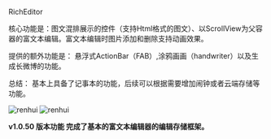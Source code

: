 RichEditor 

核心功能是：图文混排展示的控件（支持Html格式的图文）、以ScrollView为父容器的富文本编辑。富文本编辑时图片添加和删除支持动画效果。

提供的额外功能是： 悬浮式ActionBar（FAB）,涂鸦画画（handwriter）以及生成长微博的功能。

总结： 基本上具备了记事本的功能，后续可以根据需要增加闹钟或者云端存储等功能。


![renhui](https://github.com/renhui/RichEditor/blob/master/screenshot/device-2016-03-10-145401.png)
![renhui](https://github.com/renhui/RichEditor/blob/master/screenshot/device-2016-03-10-145716.png)


<b>v1.0.50 版本功能  完成了基本的富文本编辑器的编辑存储框架。</b>


